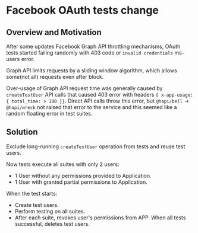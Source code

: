 # Facebook OAuth tests change

## Overview and Motivation
After some updates Facebook Graph API throttling mechanisms, OAuth tests started failing randomly with 403 code or
`invalid credentials` ms-users error.
 
Graph API limits requests by a sliding window algorithm, which allows some(not all) requests even after block.

Over-usage of Graph API request time was generally caused by `createTestUser` API calls that caused 403 error with
headers `{ x-app-usage: { total_time: > 100 }}`. Direct API calls throw this error, but `@hapi/bell` -> `@hapi/wreck`
not raised that error to the service and this seemed like a random floating error in test suites.

## Solution
Exclude long-running `createTestUser` operation from tests and reuse test users.

Now tests execute all suites with only 2 users:
 * 1 User without any permissions provided to Application.
 * 1 User with granted partial permissions to Application.

When the test starts:
 * Create test users.
 * Perform testing on all suites.
 * After each suite, revokes user's permissions from APP.
When all tests successful, deletes test users.
 
 
